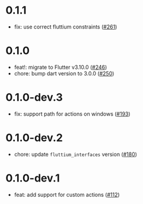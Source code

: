 # 0.1.1

- fix: use correct fluttium constraints ([#261](https://github.com/wolfenrain/fluttium/issues/261))

# 0.1.0

- feat!: migrate to Flutter v3.10.0 ([#246](https://github.com/wolfenrain/fluttium/issues/246))
- chore: bump dart version to 3.0.0 ([#250](https://github.com/wolfenrain/fluttium/issues/250))

# 0.1.0-dev.3

- fix: support path for actions on windows ([#193](https://github.com/wolfenrain/fluttium/issues/193))

# 0.1.0-dev.2

- chore: update `fluttium_interfaces` version ([#180](https://github.com/wolfenrain/fluttium/issues/180))

# 0.1.0-dev.1

- feat: add support for custom actions ([#112](https://github.com/wolfenrain/fluttium/issues/112))
